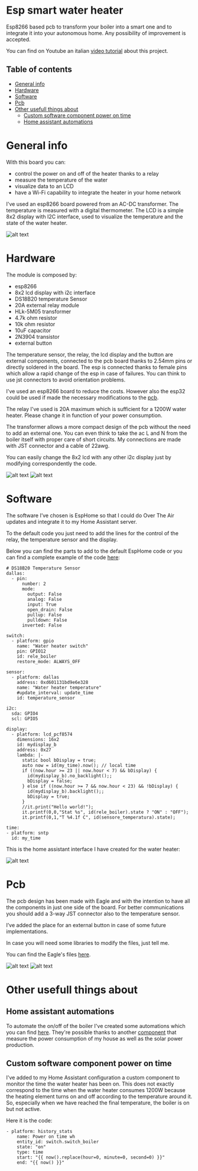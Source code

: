 # Esp smart water heater
Esp8266 based pcb to transform your boiler into a smart one and to integrate it into your autonomous home. 
Any possibility of improvement is accepted.

You can find on Youtube an italian [video tutorial](https://youtu.be/jwHNBpo81dQ) about this project.

## Table of contents
* [General info](#general-info)
* [Hardware](#hardware)
* [Software](#software)
* [Pcb](#pcb)
* [Other usefull things about](#other-usefull-things-about)
  * [Custom software component power on time](#custom-software-component-power-on-time)
  * [Home assistant automations](#home-assistant-automations)

# General info
With this board you can: 
  - control the power on and off of the heater thanks to a relay 
  - measure the temperature of the water 
  - visualize data to an LCD 
  - have a Wi-Fi capability to integrate the heater in your home network 

I've used an esp8266 board powered from an AC-DC transformer. The temperature is measured with a digital thermometer. The LCD is a simple 8x2 display with I2C interface, used to visualize the temperature and the state of the water heater.

![alt text](/images/water-heater.png)

# Hardware
The module is composed by:
* esp8266
* 8x2 lcd display with i2c interface
* DS18B20 temperature Sensor
* 20A external relay module
* HLk-5M05 transformer
* 4.7k ohm resistor
* 10k ohm resistor
* 10uF capacitor
* 2N3904 transistor
* external button

The temperature sensor, the relay, the lcd display and the button are external components, connected to the pcb board thanks to 2.54mm pins or directly soldered in the board. The esp is connected thanks to female pins which allow a rapid change of the esp in case of failures. You can think to use jst connectors to avoid orientation problems.

I've used an esp8266 board to reduce the costs. However also the esp32 could be used if made the necessary modifications to the [pcb](#pcb).

The relay I've used is 20A maximum which is sufficient for a 1200W water heater. Please change it in function of your power consumption. 

The transformer allows a more compact design of the pcb without the need to add an external one. You can even think to take the ac L and N from the boiler itself with proper care of short circuits. My connections are made with JST connector and a cable of 22awg.

You can easily change the 8x2 lcd with any other i2c display just by modifying correspondently the code.

![alt text](/images/pcb-completed.jpg)
![alt text](/images/pcb-completed-2.jpg)

# Software
The software I’ve chosen is EspHome so that I could do Over The Air updates and integrate it to my Home Assistant server.

To the default code you just need to add the lines for the control of the relay, the temperature sensor and the display. 

Below you can find the parts to add to the default EspHome code or you can find a complete example of the code [here](/water-heater.yaml.example):

```
# DS18B20 Temperature Sensor
dallas:
  - pin: 
      number: 2
      mode: 
        output: False
        analog: False
        input: True
        open_drain: False
        pullup: False
        pulldown: False
      inverted: False
    
switch:
  - platform: gpio
    name: "Water heater switch"
    pin: GPIO12
    id: rele_boiler
    restore_mode: ALWAYS_OFF

sensor:
  - platform: dallas
    address: 0xd601131bd9e6e328
    name: "Water heater temperature"
    #update_interval: update_time
    id: temperature_sensor
    
i2c:
  sda: GPIO4
  scl: GPIO5
  
display:
  - platform: lcd_pcf8574
    dimensions: 16x2
    id: mydisplay_b
    address: 0x27
    lambda: |-
      static bool bDisplay = true;
      auto now = id(my_time).now(); // local time
      if ((now.hour >= 23 || now.hour < 7) && bDisplay) {
        id(mydisplay_b).no_backlight();;
        bDisplay = false;
      } else if ((now.hour >= 7 && now.hour < 23) && !bDisplay) {
        id(mydisplay_b).backlight();;
        bDisplay = true;
      }
      //it.print("Hello world!");
      it.printf(0,0,"Stat %s", id(rele_boiler).state ? "ON" : "OFF");
      it.printf(0,1,"T %4.1f C", id(sensore_temperatura).state);
      
time:
- platform: sntp
  id: my_time
```

This is the home assistant interface I have created for the water heater:

![alt text](/images/ha-water-heater-view.jpg)

# Pcb
The pcb design has been made with Eagle and with the intention to have all the components in just one side of the board. For better communications you should add a 3-way JST connector also to the temperature sensor. 

I’ve added the place for an external button in case of some future implementations.

In case you will need some libraries to modify the files, just tell me.

You can find the Eagle's files [here](/smart_water_heater).

![alt text](/images/circuit.png)
![alt text](/images/pcb.png)

# Other usefull things about
## Home assistant automations
To automate the on/off of the boiler I've created some automations which you can find [here](https://github.com/zioCristia/energy-saver-ha-automations#water-heater-automations). They're possible thanks to another [component](https://github.com/zioCristia/esp-energy-monitor) that measure the power consumption of my house as well as the solar power production.

## Custom software component power on time
I've added to my Home Assistant configuration a custom component to monitor the time the water heater has been on. This does not exactly correspond to the time when the water heater consumes 1200W because the heating element turns on and off according to the temperature around it. 
So, especially when we have reached the final temperature, the boiler is on but not active.

Here it is the code:
```
- platform: history_stats
    name: Power on time wh
    entity_id: switch.switch_boiler
    state: "on"
    type: time
    start: "{{ now().replace(hour=0, minute=0, second=0) }}"
    end: "{{ now() }}"
```

